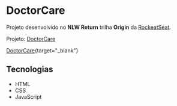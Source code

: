 # DoctorCare

Projeto desenvolvido no **NLW Return** trilha **Origin** da <a href="https://www.rocketseat.com.br/" target="_blank">RockeatSeat</a>.

Projeto: <a href="https://ranierroot.github.io/doctorcare/" target="_blank">DoctorCare</a>

[DoctorCare](https://ranierroot.github.io/doctorcare/){target="_blank"}

## Tecnologias
- HTML
- CSS
- JavaScript